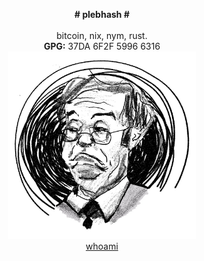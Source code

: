 <center>
 
  <b># plebhash #</b>
  <br><br>
  bitcoin, nix, nym, rust.
  <br>
  <b>GPG:</b> 37DA 6F2F 5996 6316
  <br>
  <img src="plebhash.png" width="300" height="300">
  <br>
  <a href="source/whoami.html">whoami</a>

</center>
